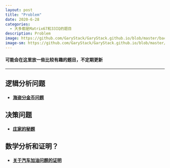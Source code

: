 ```yaml
---
layout: post
title: "Problem"
date: 2020-6-28
categories:
  - 大多都是Matrix67和33IQ的题目
description: Problem
image: https://github.com/GaryStack/GaryStack.github.io/blob/master/background/%E6%98%9F%E7%A9%BA/timg%20(3).jpg?raw=true
image-sm: https://github.com/GaryStack/GaryStack.github.io/blob/master/background/%E6%98%9F%E7%A9%BA/timg%20(3).jpg?raw=true
---
```


#### 可能会在这里放一些比较有趣的题目，不定期更新

------

## 逻辑分析问题

+ #### **[海盗分金币问题](https://garystack.github.io/2018/04/01/海盗分金币问题/)**


## 决策问题

+ #### [**庄家的秘题**](https://garystack.github.io/2018/04/01/庄家的谜题/)

## 数学分析和证明？

+ #### [**关于汽车加油问题的证明**]()
